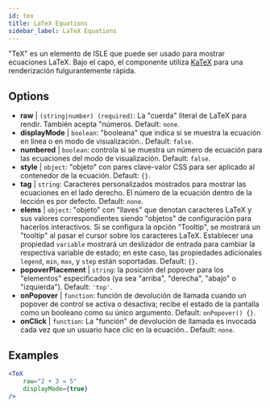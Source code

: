 ```yaml
---
id: tex
title: LaTeX Equations
sidebar_label: LaTeX Equations
---
```


"TeX" es un elemento de ISLE que puede ser usado para mostrar ecuaciones LaTeX. Bajo el capó, el componente utiliza [KaTeX](https://github.com/Khan/KaTeX) para una renderización fulgurantemente rápida.

## Options

* __raw__ | `(string|number) (required)`: La "cuerda" literal de LaTeX para rendir. También acepta "números. Default: `none`.
* __displayMode__ | `boolean`: "booleana" que indica si se muestra la ecuación en línea o en modo de visualización.. Default: `false`.
* __numbered__ | `boolean`: controla si se muestra un número de ecuación para las ecuaciones del modo de visualización. Default: `false`.
* __style__ | `object`: "objeto" con pares clave-valor CSS para ser aplicado al contenedor de la ecuación. Default: `{}`.
* __tag__ | `string`: Caracteres personalizados mostrados para mostrar las ecuaciones en el lado derecho. El número de la ecuación dentro de la lección es por defecto. Default: `none`.
* __elems__ | `object`: "objeto" con "llaves" que denotan caracteres LaTeX y sus valores correspondientes siendo "objetos" de configuración para hacerlos interactivos. Si se configura la opción "Tooltip", se mostrará un "tooltip" al pasar el cursor sobre los caracteres LaTeX. Establecer una propiedad `variable` mostrará un deslizador de entrada para cambiar la respectiva variable de estado; en este caso, las propiedades adicionales `legend`, `min`, `max`, y `step` están soportadas. Default: `{}`.
* __popoverPlacement__ | `string`: la posición del popover para los "elementos" especificados (ya sea "arriba", "derecha", "abajo" o "izquierda"). Default: `'top'`.
* __onPopover__ | `function`: función de devolución de llamada cuando un popover de control se activa o desactiva; recibe el estado de la pantalla como un booleano como su único argumento. Default: `onPopover() {}`.
* __onClick__ | `function`: La "función" de devolución de llamada es invocada cada vez que un usuario hace clic en la ecuación.. Default: `none`.


## Examples

```jsx live
<TeX
    raw="2 + 3 = 5"
    displayMode={true}
/>
```




